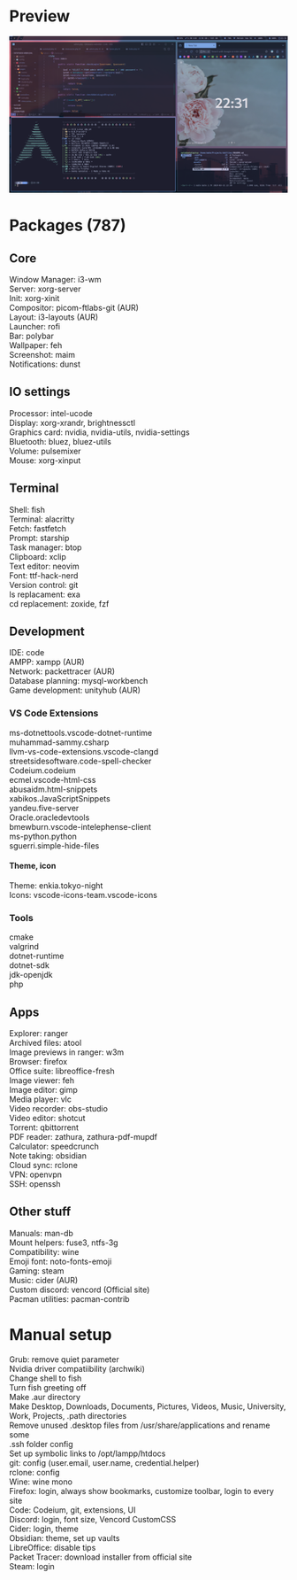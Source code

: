 # Preview  
<img src="./assets/preview.png"> </img>
# Packages (787)  
## Core  
Window Manager: i3-wm  
Server: xorg-server  
Init: xorg-xinit  
Compositor: picom-ftlabs-git (AUR)  
Layout: i3-layouts (AUR)  
Launcher: rofi  
Bar: polybar  
Wallpaper: feh  
Screenshot: maim  
Notifications: dunst  
## IO settings  
Processor: intel-ucode  
Display: xorg-xrandr, brightnessctl  
Graphics card: nvidia, nvidia-utils, nvidia-settings  
Bluetooth: bluez, bluez-utils  
Volume: pulsemixer  
Mouse: xorg-xinput  
## Terminal  
Shell: fish  
Terminal: alacritty  
Fetch: fastfetch  
Prompt: starship  
Task manager: btop  
Clipboard: xclip  
Text editor: neovim  
Font: ttf-hack-nerd  
Version control: git  
ls replacament: exa  
cd replacement: zoxide, fzf  
## Development  
IDE: code  
AMPP: xampp (AUR)  
Network: packettracer (AUR)  
Database planning: mysql-workbench  
Game development: unityhub (AUR)  
### VS Code Extensions  
ms-dotnettools.vscode-dotnet-runtime  
muhammad-sammy.csharp  
llvm-vs-code-extensions.vscode-clangd  
streetsidesoftware.code-spell-checker  
Codeium.codeium  
ecmel.vscode-html-css  
abusaidm.html-snippets  
xabikos.JavaScriptSnippets  
yandeu.five-server  
Oracle.oracledevtools  
bmewburn.vscode-intelephense-client  
ms-python.python  
sguerri.simple-hide-files  
#### Theme, icon  
Theme: enkia.tokyo-night  
Icons: vscode-icons-team.vscode-icons  
### Tools  
cmake  
valgrind  
dotnet-runtime  
dotnet-sdk  
jdk-openjdk  
php  
## Apps  
Explorer: ranger  
Archived files: atool  
Image previews in ranger: w3m  
Browser: firefox  
Office suite: libreoffice-fresh  
Image viewer: feh  
Image editor: gimp  
Media player: vlc  
Video recorder: obs-studio  
Video editor: shotcut  
Torrent: qbittorrent  
PDF reader: zathura, zathura-pdf-mupdf  
Calculator: speedcrunch  
Note taking: obsidian   
Cloud sync: rclone  
VPN: openvpn  
SSH: openssh  
## Other stuff 
Manuals: man-db  
Mount helpers: fuse3, ntfs-3g  
Compatibility: wine  
Emoji font: noto-fonts-emoji  
Gaming: steam  
Music: cider (AUR)   
Custom discord: vencord (Official site)  
Pacman utilities: pacman-contrib  
# Manual setup  
Grub: remove quiet parameter  
Nvidia driver compatiibility (archwiki)  
Change shell to fish  
Turn fish greeting off  
Make .aur directory  
Make Desktop, Downloads, Documents, Pictures, Videos, Music, University, Work, Projects, .path directories  
Remove unused .desktop files from /usr/share/applications and rename some  
.ssh folder config  
Set up symbolic links to /opt/lampp/htdocs  
git: config (user.email, user.name, credential.helper)  
rclone: config  
Wine: wine mono  
Firefox: login, always show bookmarks, customize toolbar, login to every site  
Code: Codeium, git, extensions, UI  
Discord: login, font size, Vencord CustomCSS  
Cider: login, theme  
Obsidian: theme, set up vaults  
LibreOffice: disable tips  
Packet Tracer: download installer from official site  
Steam: login  
